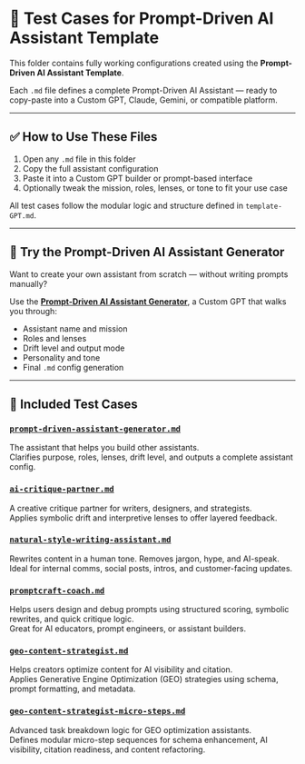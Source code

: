 # 🧪 Test Cases for Prompt-Driven AI Assistant Template

This folder contains fully working configurations created using the **Prompt-Driven AI Assistant Template**.

Each `.md` file defines a complete Prompt-Driven AI Assistant — ready to copy-paste into a Custom GPT, Claude, Gemini, or compatible platform.

---

## ✅ How to Use These Files

1. Open any `.md` file in this folder  
2. Copy the full assistant configuration  
3. Paste it into a Custom GPT builder or prompt-based interface  
4. Optionally tweak the mission, roles, lenses, or tone to fit your use case

All test cases follow the modular logic and structure defined in `template-GPT.md`.

---

## 🧠 Try the Prompt-Driven AI Assistant Generator

Want to create your own assistant from scratch — without writing prompts manually?

Use the [**Prompt-Driven AI Assistant Generator**](https://chatgpt.com/g/g-68637da1ecfc819190cf6c6e361d2c3d-prompt-driven-ai-assistant-generator), a Custom GPT that walks you through:

- Assistant name and mission
- Roles and lenses
- Drift level and output mode
- Personality and tone
- Final `.md` config generation

---

## 📂 Included Test Cases

### [`prompt-driven-assistant-generator.md`](./prompt-driven-assistant-generator.md)  
The assistant that helps you build other assistants.  
Clarifies purpose, roles, lenses, drift level, and outputs a complete assistant config.

### [`ai-critique-partner.md`](./ai-critique-partner.md)  
A creative critique partner for writers, designers, and strategists.  
Applies symbolic drift and interpretive lenses to offer layered feedback.

### [`natural-style-writing-assistant.md`](./natural-style-writing-assistant.md)  
Rewrites content in a human tone. Removes jargon, hype, and AI-speak.  
Ideal for internal comms, social posts, intros, and customer-facing updates.

### [`promptcraft-coach.md`](./promptcraft-coach.md)  
Helps users design and debug prompts using structured scoring, symbolic rewrites, and quick critique logic.  
Great for AI educators, prompt engineers, or assistant builders.

### [`geo-content-strategist.md`](./geo-content-strategist.md)  
Helps creators optimize content for AI visibility and citation.  
Applies Generative Engine Optimization (GEO) strategies using schema, prompt formatting, and metadata.

### [`geo-content-strategist-micro-steps.md`](./geo-content-strategist-micro-steps.md)  
Advanced task breakdown logic for GEO optimization assistants.  
Defines modular micro-step sequences for schema enhancement, AI visibility, citation readiness, and content refactoring.
